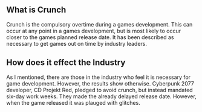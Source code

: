 ## What is Crunch

Crunch is the compulsory overtime during a games development. This can occur at any point in a games development, but is most likely to occur closer to the games planned release date. It has been described as necessary to get games out on time by industry leaders. 

## How does it effect the Industry

As I mentioned, there are those in the industry who feel it is necessary for game development. However, the results show otherwise. Cyberpunk 2077 developer, CD Projekt Red, pledged to avoid crunch, but instead mandated six-day work weeks. They made the already delayed release date. However, when the game released it was plauged with glitches.
